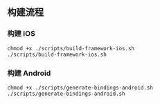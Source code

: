 ## 构建流程
### 构建 iOS
```shell
chmod +x ./scripts/build-framework-ios.sh
./scripts/build-framework-ios.sh
```

### 构建 Android
```shell
chmod +x ./scripts/generate-bindings-android.sh
./scripts/generate-bindings-android.sh
```